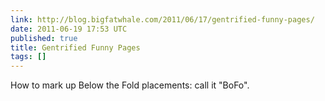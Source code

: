 ```yaml
---
link: http://blog.bigfatwhale.com/2011/06/17/gentrified-funny-pages/
date: 2011-06-19 17:53 UTC
published: true
title: Gentrified Funny Pages
tags: []
---
```


How to mark up Below the Fold placements: call it "BoFo".
